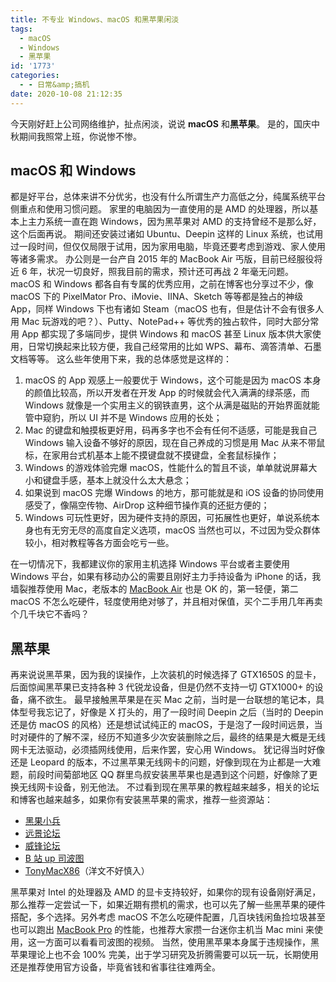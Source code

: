 ```yaml
---
title: 不专业 Windows、macOS 和黑苹果闲淡
tags:
  - macOS
  - Windows
  - 黑苹果
id: '1773'
categories:
  - - 日常&amp;搞机
date: 2020-10-08 21:12:35
---
```


今天刚好赶上公司网络维护，扯点闲淡，说说 **macOS** 和**黑苹果**。 是的，国庆中秋期间我照常上班，你说惨不惨。

## macOS 和 Windows

都是好平台，总体来讲不分优劣，也没有什么所谓生产力高低之分，纯属系统平台侧重点和使用习惯问题。 家里的电脑因为一直使用的是 AMD 的处理器，所以基本上主力系统一直在跑 Windows，因为黑苹果对 AMD 的支持曾经不是那么好，这个后面再说。 期间还安装过诸如 Ubuntu、Deepin 这样的 Linux 系统，也试用过一段时间，但仅仅局限于试用，因为家用电脑，毕竟还要考虑到游戏、家人使用等诸多需求。 办公则是一台产自 2015 年的 MacBook Air 丐版，目前已经服役将近 6 年，状况一切良好，照我目前的需求，预计还可再战 2 年毫无问题。 macOS 和 Windows 都各自有专属的优秀应用，之前在博客也分享过不少，像 macOS 下的 PixelMator Pro、iMovie、IINA、Sketch 等等都是独占的神级 App，同样 Windows 下也有诸如 Steam（macOS 也有，但是估计不会有很多人用 Mac 玩游戏的吧？）、Putty、NotePad++ 等优秀的独占软件，同时大部分常用 App 都实现了多端同步，提供 Windows 和 macOS 甚至 Linux 版本供大家使用，日常切换起来比较方便，我自己经常用的比如 WPS、幕布、滴答清单、石墨文档等等。 这么些年使用下来，我的总体感觉是这样的：

1.  macOS 的 App 观感上一般要优于 Windows，这个可能是因为 macOS 本身的颜值比较高，所以开发者在开发 App 的时候就会代入满满的绿茶感，而 Windows 就像是一个实用主义的钢铁直男，这个从满是磁贴的开始界面就能管中窥豹，所以 UI 并不是 Windows 应用的长处；
2.  Mac 的键盘和触摸板更好用，码再多字也不会有任何不适感，可能是我自己 Windows 输入设备不够好的原因，现在自己养成的习惯是用 Mac 从来不带鼠标，在家用台式机基本上能不摸键盘就不摸键盘，全套鼠标操作；
3.  Windows 的游戏体验完爆 macOS，性能什么的暂且不谈，单单就说屏幕大小和键盘手感，基本上就没什么太大悬念；
4.  如果说到 macOS 完爆 Windows 的地方，那可能就是和 iOS 设备的协同使用感受了，像隔空传物、AirDrop 这种细节操作真的还挺方便的；
5.  Windows 可玩性更好，因为硬件支持的原因，可拓展性也更好，单说系统本身也有无穷无尽的高度自定义选项，macOS 当然也可以，不过因为受众群体较小，相对教程等各方面会吃亏一些。

在一切情况下，我都建议你的家用主机选择 Windows 平台或者主要使用 Windows 平台，如果有移动办公的需要且刚好主力手持设备为 iPhone 的话，我墙裂推荐使用 Mac，老版本的 [MacBook Air](https://union-click.jd.com/jdc?e=&p=AyIGZRprEQERA1ceXCVGTV8LRGtMR1dGFxBFC1pXUwkEAEAdQFkJBV8WARYFUBxETEdOWmVrHG51FAEIWzkXWnBsMG89bWAMRFx7VxkyEgZRHlwUBhAEXCtYFwIQDlYaWR0yIgdUKw17AhMGVBpaFAIRAWUbWhMHFwZVG1odMhIAVBhbEgEWDlYYUxAyFQdcKwRGWBEGVRprJQYRBFEZXhIyETdlK1slASJFO0gPE1UWAgcfXUdWFgJRGV1GB0FVXEkJHQVGVwETWBFSIgVUGl8c) 也是 OK 的，第一轻便，第二 macOS 不怎么吃硬件，轻度使用绝对够了，并且相对保值，买个二手用几年再卖个几千块它不香吗？

## 黑苹果

再来说说黑苹果，因为我的误操作，上次装机的时候选择了 GTX1650S 的显卡， 后面惊闻黑苹果已支持各种 3 代锐龙设备，但是仍然不支持一切 GTX1000+ 的设备，痛不欲生。 最早接触黑苹果是在买 Mac 之前，当时是一台联想的笔记本，具体型号我忘记了，好像是 X 打头的，用了一段时间 Deepin 之后（当时的 Deepin 还是仿 macOS 的风格）还是想试试纯正的 macOS，于是泡了一段时间远景，当时对硬件的了解不深，经历不知道多少次安装删除之后，最终的结果是大概是无线网卡无法驱动，必须插网线使用，后来作罢，安心用 Windows。 犹记得当时好像还是 Leopard 的版本，不过黑苹果无线网卡的问题，好像到现在为止都是一大难题，前段时间菊部地区 QQ 群里鸟叔安装黑苹果也是遇到这个问题，好像除了更换无线网卡设备，别无他法。 不过看到现在黑苹果的教程越来越多，相关的论坛和博客也越来越多，如果你有安装黑苹果的需求，推荐一些资源站：

*   [黑果小兵](https://blog.daliansky.net/)
*   [远景论坛](http://www.pcbeta.com/)
*   [威锋论坛](https://www.feng.com/forum)
*   [B 站 up 司波图](https://space.bilibili.com/28457/)
*   [TonyMacX86](https://www.tonymacx86.com/)（洋文不好慎入）

黑苹果对 Intel 的处理器及 AMD 的显卡支持较好，如果你的现有设备刚好满足，那么推荐一定尝试一下，如果近期有攒机的需求，也可以先了解一些黑苹果的硬件搭配，多个选择。另外考虑 macOS 不怎么吃硬件配置，几百块钱闲鱼捡垃圾甚至也可以跑出 [MacBook Pro](https://union-click.jd.com/jdc?e=&p=AyIGZRprFQMTBlUZWhILFwBWKx9KWkxYZUIeUENQDEsFA1BWThgOTkRHXE4ZVRpaFAIQBlISXhIBDV4QRwYlaUtzNmBTC0Z3YU9DWXV2FkNXYS5jYh4LZRtaEQcVBlEZWBwyEQVVGVIWAxAPZStbFDJEaVUaWhQDEwZVGF0lAhMBUB5aFQITD2UbXBQBEgBWHVoQBBQFZRxbHDJNVA8YWhUDIjdVGloUAhAGUhJeEgEiBGUraxUyETcXdQhBBEUDUElfE1BGA1AfWRNRF1QHEglHChVTBU9TFgZCN1caWhEL) 的性能，也推荐大家攒一台迷你主机当 Mac mini 来使用，这一方面可以看看司波图的视频。 当然，使用黑苹果本身属于违规操作，黑苹果理论上也不会 100% 完美，出于学习研究及折腾需要可以玩一玩，长期使用还是推荐使用官方设备，毕竟省钱和省事往往难两全。